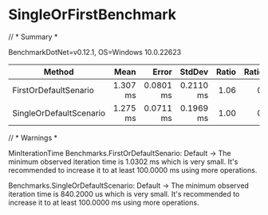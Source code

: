# SingleOrFirstBenchmark
// * Summary *

BenchmarkDotNet=v0.12.1, OS=Windows 10.0.22623



|                  Method |     Mean |     Error |    StdDev | Ratio | RatioSD |
|------------------------ |---------:|----------:|----------:|------:|--------:|
|   FirstOrDefaultSenario | 1.307 ms | 0.0801 ms | 0.2110 ms |  1.06 |    0.19 |
| SingleOrDefaultScenario | 1.275 ms | 0.0711 ms | 0.1969 ms |  1.00 |    0.00 |

// * Warnings *

MinIterationTime
  Benchmarks.FirstOrDefaultSenario: 
  Default   -> The minimum observed iteration time is 1.0302 ms which is very small. It's recommended to increase it to at least 100.0000 ms using more operations.
  
  Benchmarks.SingleOrDefaultScenario: 
  Default -> The minimum observed iteration time is 840.2000 us which is very small. It's recommended to increase it to at least 100.0000 ms using more operations.
